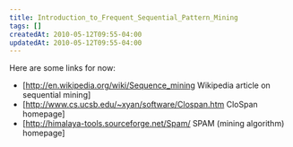 ```yaml
---
title: Introduction_to_Frequent_Sequential_Pattern_Mining
tags: []
createdAt: 2010-05-12T09:55-04:00
updatedAt: 2010-05-12T09:55-04:00
---
```


Here are some links for now:
* [http://en.wikipedia.org/wiki/Sequence_mining Wikipedia article on sequential mining]
* [http://www.cs.ucsb.edu/~xyan/software/Clospan.htm CloSpan homepage]
* [http://himalaya-tools.sourceforge.net/Spam/ SPAM (mining algorithm) homepage]

